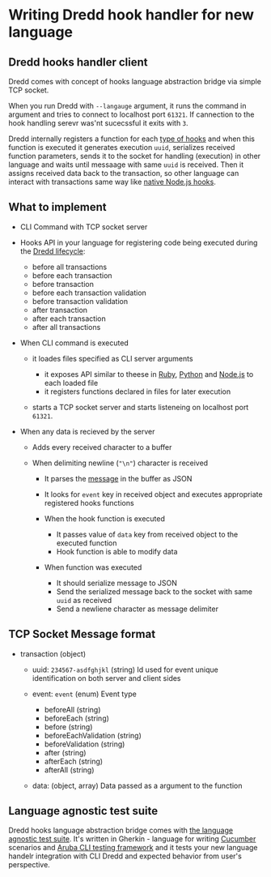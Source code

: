 # Writing Dredd hook handler for new language

## Dredd hooks handler client

Dredd comes with concept of hooks language abstraction bridge via simple TCP socket.

When you run Dredd with `--langauge` argument, it runs the command in argument and tries to connect to localhost port `61321`. If cannection to the hook handling serevr was'nt sucecssful it exits with `3`.

Dredd internally registers a function for each [type of hooks](hooks.md#types-of-hooks) and when this function is executed it generates execution `uuid`, serializes received function parameters, sends it to the socket for handling (execution) in other language and waits until messaage with same `uuid` is received. Then it assigns received data back to the transaction, so other language can interact with transactions same way like [native Node.js hooks](hooks-node.md).

## What to implement

- CLI Command with TCP socket server
- Hooks API in your language for registering code being executed during the [Dredd lifecycle](usage.md#dredd-execution-lifecycle):
  - before all transactions
  - before each transaction
  - before transaction
  - before each transaction validation
  - before transaction validation
  - after transaction
  - after each transaction
  - after all transactions


- When CLI command is executed
  - it loades files specified as CLI server arguments
    - it exposes API similar to theese in [Ruby](hooks-ruby.md), [Python](hooks-python.md) and [Node.js](hooks-node.md) to each loaded file
    - it registers functions declared in files for later execution

  - starts a TCP socket server and starts listeneing on localhost port `61321`.

- When any data is recieved by the server
  - Adds every received character to a buffer

  - When delimiting newline (`"\n"`) character is received
    - It parses the [message](#tcp-socket-message-format) in the buffer as JSON
    - It looks for `event` key in received object and executes appropriate registered hooks functions

    - When the hook function is executed
      - It passes value of `data` key from received object to the executed function
      - Hook function is able to modify data

    - When function was executed
      - It should serialize message to JSON
      - Send the serialized message back to the socket with same `uuid` as received
      - Send a newliene character as message delimiter

## TCP Socket Message format

- transaction (object)
    - uuid: `234567-asdfghjkl` (string) Id used for event unique identification on both server and client sides

    - event: `event` (enum) Event type
      - beforeAll (string)
      - beforeEach (string)
      - before (string)
      - beforeEachValidation (string)
      - beforeValidation (string)
      - after (string)
      - afterEach (string)
      - afterAll (string)

    - data: (object, array) Data passed as a argument to the function


## Language agnostic test suite

Dredd hooks language abstraction bridge comes with [the language agnostic test suite](https://github.com/apiaryio/dredd-hooks-template). It's written in Gherkin - language for writing [Cucumber](https://github.com/cucumber/cucumber/wiki/A-Table-Of-Content) scenarios and [Aruba CLI testing framework](https://github.com/cucumber/aruba) and it tests your new language handelr integration with CLI Dredd and expected behavior from user's perspective.